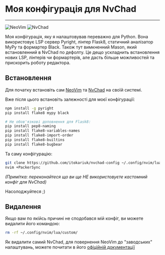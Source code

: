 # Моя конфігурація для NvChad

---

![NeoVim](https://img.shields.io/badge/NeoVim-0.8.3-blue?style=flat-square&logo=Neovim)
![NvChad](https://img.shields.io/badge/NvChad-1.0-blue?style=flat-square&logo=iTerm2)

Моя конфігурація, яку я налаштовував переважно для Python. Вона використовує LSP сервер Pyright, лінтер Flask8, статичний аналізатор MyPy та формартер Black. Також тут вимкненний Mason, який встановленний в NvChad по дефолту. Це дещо ускладнить встановлення нових LSP, лінтерів чи формартерів, але дасть більше можливостей та прискорить роботу редактора.


## Встановлення

Для початку встановіть сам [NeoVim](https://github.com/neovim/neovim/wiki/Installing-Neovim) та [NvChad](https://nvchad.com/quickstart/install) на своїй системі.

Вже після цього встановіть залежності для моєї конфігурації:

```bash
npm install -g pyright
pip install flake8 mypy black
```

```bash
# Не обов'язкові доповнення для Flask8:
pip install pep8-naming
pip install flake8-variables-names
pip install flake8-import-order
pip install flake8-builtins
pip install flake8-bugbear
```
Та саму конфігурацію:

```bash
git clone https://github.com/itokariuk/nvchad-config ~/.config/nvim/lua/custom
nvim +PackerSync
```
_(Примітка: переконайтеся що ви ще НЕ використовуєте кастомний конфіг для NvChad)_

Насолоджуйтеся ;)

## Видалення

Якщо вам по якійсь причині не сподобався мій конфіг, ви можете видалити його командою:

```bash
rm -rf ~/.config/nvim/lua/custom/
```

Як видалити самий NvChad, для повернення NeoVim до "заводських" налаштувань, можете почитати в його [офіційній документації](https://nvchad.com/quickstart/install#uninstall)
